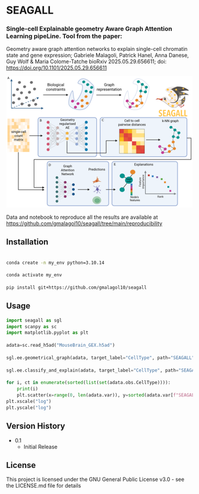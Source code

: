 # SEAGALL
### Single-cell Explainable geometry Aware Graph Attention Learning pipeLine. Tool from the paper:

Geometry aware graph attention networks to explain single-cell chromatin state and gene expression; Gabriele Malagoli, Patrick Hanel, Anna Danese, Guy Wolf & Maria Colome-Tatche
bioRxiv 2025.05.29.656611; doi: https://doi.org/10.1101/2025.05.29.656611

![alt text](https://github.com/gmalagol10/seagall/blob/main/seagall/GnnFig1.png?raw=true)


Data and notebook to reproduce all the results are available at https://github.com/gmalagol10/seagall/tree/main/reproducibility
## Installation

```bash

conda create -n my_env python=3.10.14

conda activate my_env

pip install git+https://github.com/gmalagol10/seagall
```

## Usage

```python
import seagall as sgl
import scanpy as sc
import matplotlib.pyplot as plt

adata=sc.read_h5ad("MouseBrain_GEX.h5ad")

sgl.ee.geometrical_graph(adata, target_label="CellType", path="SEAGALL")

sgl.ee.classify_and_explain(adata, target_label="CellType", path="SEAGALL", hypopt=0.25)

for i, ct in enumerate(sorted(list(set(adata.obs.CellType)))):
    print(i)
    plt.scatter(x=range(0, len(adata.var)), y=sorted(adata.var[f"SEAGALL_Importance_for_{ct}"])[::-1], c=colors_to_use_bright[i])
plt.xscale("log")
plt.yscale("log")
```


## Version History

* 0.1
    * Initial Release


## License

This project is licensed under the GNU General Public License v3.0 - see the LICENSE.md file for details


